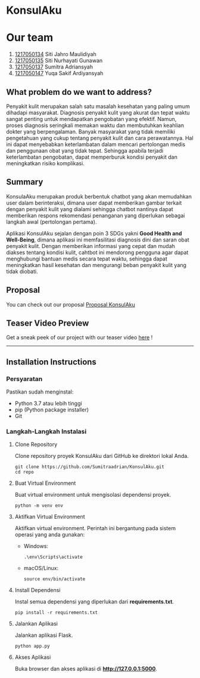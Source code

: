 # KonsulAku

# Our team
1. [1217050134]() Siti Jahro Maulidiyah
2. [1217050135](https://github.com/SitiNurhayatiGunawan017) Siti Nurhayati Gunawan
3. [1217050137](https://github.com/Sumitraadrian) Sumitra Adriansyah
4. [1217050147]() Yuqa Sakif Ardiyansyah

## What problem do we want to address?

Penyakit kulit merupakan salah satu masalah kesehatan yang paling umum dihadapi masyarakat. Diagnosis penyakit kulit yang akurat dan tepat waktu sangat penting untuk mendapatkan pengobatan yang efektif. Namun, proses diagnosis seringkali memakan waktu dan membutuhkan keahlian dokter yang berpengalaman. Banyak masyarakat yang tidak memiliki pengetahuan yang cukup tentang penyakit kulit dan cara perawatannya. Hal ini dapat menyebabkan keterlambatan dalam mencari pertolongan medis dan penggunaan obat yang tidak tepat. Sehingga apabila terjadi keterlambatan pengobatan, dapat memperburuk kondisi penyakit dan meningkatkan risiko komplikasi.

## Summary
KonsulaAku merupakan produk berbentuk chatbot yang akan memudahkan user dalam berinteraksi, dimana user dapat memberikan gambar terkait dengan penyakit kulit yang dialami sehingga chatbot nantinya dapat memberikan respons rekomendasi penanganan yang diperlukan sebagai langkah awal (pertolongan pertama).

Aplikasi KonsulAku sejalan dengan poin 3 SDGs yakni **Good Health and Well-Being**, dimana aplikasi ini memfasilitasi diagnosis dini dan saran obat penyakit kulit. Dengan memberikan informasi yang cepat dan mudah diakses tentang kondisi kulit, cahtbot ini mendorong pengguna agar dapat menghubungi bantuan medis secara tepat waktu, sehingga dapat meningkatkan hasil kesehatan dan mengurangi beban penyakit kulit yang tidak diobati.

## Proposal
You can check out our proposal [Proposal KonsulAku](https://www.canva.com/design/DAGEL8PMkmk/lxHBIDDI2HYc-OmhyaL3Qw/view?utm_content=DAGEL8PMkmk&utm_campaign=designshare&utm_medium=link&utm_source=editor)

## Teaser Video Preview
Get a sneak peek of our project with our teaser video [here](https://www.instagram.com/reel/C64JGxJyY50TlPkwj7Wk6xHV6r_QMv8BB6jwnk0/?igsh=MWxhYXBhcWV5ajY0Nw==) !

---

## Installation Instructions
### Persyaratan
Pastikan sudah menginstal:
- Python 3.7 atau lebih tinggi
- pip (Python package installer)
- Git
### Langkah-Langkah Instalasi
1. Clone Repository

   Clone repository proyek KonsulAku dari GitHub ke direktori lokal Anda.
   ```
   git clone https://github.com/Sumitraadrian/KonsulAku.git
   cd repo
   ```
2. Buat Virtual Environment

   Buat virtual environment untuk mengisolasi dependensi proyek.
   ```
   python -m venv env
   ```
3. Aktifkan Virtual Environment

   Aktifkan virtual environment. Perintah ini bergantung pada sistem operasi yang anda gunakan:
   - Windows:
     ```
     .\env\Scripts\activate
     ```
   - macOS/Linux:
     ```
     source env/bin/activate
     ```
4. Install Dependensi

   Instal semua dependensi yang diperlukan dari **requirements.txt**.
   ```
   pip install -r requirements.txt
   ```
5. Jalankan Aplikasi

   Jalankan aplikasi Flask.
   ```
   python app.py
   ```
6. Akses Aplikasi

   Buka browser dan akses aplikasi di **http://127.0.0.1:5000**.
